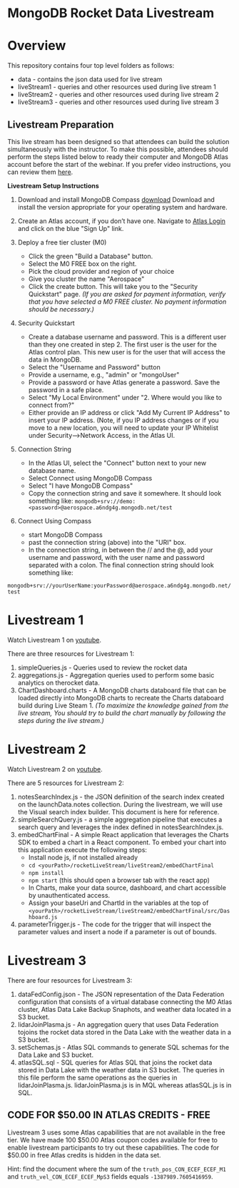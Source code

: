 # MongoDB Rocket Data Livestream

# Overview

This repository contains four top level folders as follows:

- data - contains the json data used for live stream
- liveStream1 - queries and other resources used during live stream 1
- liveStream2 - queries and other resources used during live stream 2
- liveStream3 - queries and other resources used during live stream 3

## Livestream Preparation

This live stream has been designed so that attendees can build the
solution simultaneously with the instructor. To make this possible,
attendees should perform the steps listed below to ready their computer
and MongoDB Atlas account before the start of the webinar. If you
prefer video instructions, you can review them
[here](https://www.youtube.com/watch?v=vOjgLyrGMzY).

**Livestream Setup Instructions**

1. Download and install MongoDB Compass
   [download](https://www.mongodb.com/try/download/compass) Download and install
   the version appropriate for your operating system and hardware.
2. Create an Atlas account, if you don’t have one. Navigate to
   [Atlas Login](https://account.mongodb.com/account/login) and click
   on the blue "Sign Up" link.
3. Deploy a free tier cluster (M0)
   * Click the green "Build a Database" button.
   * Select the M0 FREE box on the right.
   * Pick the cloud provider and region of your choice
   * Give you cluster the name "Aerospace"
   * Click the create button. This will take you to the "Security
Quickstart" page. _(If you are asked for payment information, verify that you have
selected a M0 FREE cluster. No payment information should be necessary.)_



4. Security Quickstart
   * Create a database username and password. This is a different user than they
one created in step 2. The first user is the user for the Atlas
control plan. This new user is for the user that will access the data
in MongoDB.
   * Select the "Username and Password" button
   * Provide a username, e.g., "admin" or "mongoUser"
   * Provide a password or have Atlas generate a password. Save the
password in a safe place.
   * Select "My Local Environment" under "2. Where would you like to
connect from?"
   * Either provide an IP address or click "Add My Current IP Address"
to insert your IP address. (Note, if you IP address changes or if you
move to a new location, you will need to update your IP Whitelist
under Security-->Network Access, in the Atlas UI.

5. Connection String
   * In the Atlas UI, select the "Connect" button next to your new
database name.
   * Select Connect using MongoDB Compass
   * Select "I have MongoDB Compass"
   * Copy the connection string and save it somewhere. It should look
something like:
`mongodb+srv://demo:<password>@aerospace.a6ndg4g.mongodb.net/test`

6. Connect Using Compass
   * start MongoDB Compass
   * past the connection string (above) into the "URI" box.
   * In the connection string, in between the // and the @, add your
username and password, with the user name and password separated with
a colon. The final connection string should look
something like:

```mongodb+srv://yourUserName:yourPassword@aerospace.a6ndg4g.mongodb.net/test```

# Livestream 1

Watch Livestream 1 on [youtube](https://www.youtube.com/live/RUTsdqehWjo?feature=share).

There are three resources for Livestream 1:

1. simpleQueries.js - Queries used to review the rocket data
2. aggregations.js - Aggregation queries used to perform some basic
   analytics on therocket data.
3. ChartDashboard.charts - A MongoDB charts databoard file that can be
   loaded directly into MongoDB charts to recreate the Charts
   databoard build during Live Steam 1. _(To maximize the knowledge
   gained from the live stream, You should try to build the
   chart manually by following the steps during the live stream.)_
   
# Livestream 2

Watch Livestream 2 on [youtube](https://www.youtube.com/live/-jSQhlkaBCc?feature=share).

There are 5 resources for Livestream 2:

1. notesSearchIndex.js - the JSON definition of the search index
   created on the launchData.notes collection. During the livestream,
   we will use the Visual search index builder. This document is here
   for reference.
2. simpleSearchQuery.js - a simple aggregation pipeline that executes
   a search query and leverages the index defined in
   notesSearchIndex.js.
4. embedChartFinal - A simple React application that leverages the
   Charts SDK to embed a chart in a React component. To embed your
   chart into this application execute the following steps:
   * Install node js, if not installed already
   * `cd <yourPath>/rocketLiveStream/liveStream2/embedChartFinal`
   * `npm install`
   * `npm start` (this should open a browser tab with the react app)
   * In Charts, make your data source, dashboard, and chart accessible
     by unauthenticated access.
   * Assign your baseUri and ChartId in the variables at the top of `<yourPath>/rocketLiveStream/liveStream2/embedChartFinal/src/Dashboard.js`
5. parameterTrigger.js - The code for the trigger that will inspect
   the parameter values and insert a node if a parameter is out of
   bounds. 


# Livestream 3

There are four resources for Livestream 3:

1. dataFedConfig.json - The JSON representation of the Data Federation
   configuration that consists of a virtual database connecting the M0
   Atlas cluster, Atlas Data Lake Backup Snaphots, and weather data
   located in a S3 bucket.
2. lidarJoinPlasma.js - An aggregation query that uses Data Federation
   tojoins the rocket data stored in the Data Lake with the weather
   data in a S3 bucket.
3. setSchemas.js - Atlas SQL commands to generate SQL schemas for the
   Data Lake and S3 bucket.
4. atlasSQL.sql - SQL queries for Atlas SQL that joins the rocket data
   stored in Data Lake with the weather data in S3 bucket. The queries
   in this file perform the same operations as the queries in
   lidarJoinPlasma.js. lidarJoinPlasma.js is in MQL whereas
   atlasSQL.js is in SQL.

## CODE FOR $50.00 IN ATLAS CREDITS - FREE

Livestream 3 uses some Atlas capabilities that are not available in
the free tier. We have made 100 $50.00 Atlas coupon codes available
for free to enable livestream participants to try out these
capabilities. The code for $50.00 in free Atlas credits is hidden in the data
set. 

Hint: find the document where the sum of the
`truth_pos_CON_ECEF_ECEF_M1` and `truth_vel_CON_ECEF_ECEF_MpS3` fields
equals `-1387989.7605416959`.



